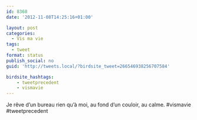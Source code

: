 ```yaml
---
id: 8368
date: '2012-11-08T14:25:16+01:00'

layout: post
categories:
  - Vis ma vie
tags:
  - tweet
format: status
publish_social: no
guid: 'http://tweets.local/?birdsite_tweet=266546938256707584'

birdsite_hashtags:
    - tweetprecedent
    - vismavie
---
```


Je rêve d’un bureau rien qu’à moi, au fond d’un couloir, au calme. #vismavie #tweetprecedent